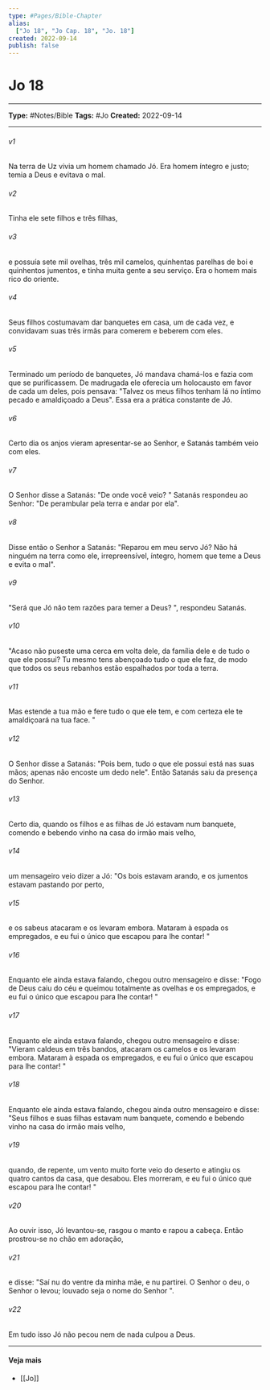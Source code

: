 ```yaml
---
type: #Pages/Bible-Chapter
alias:
  ["Jo 18", "Jo Cap. 18", "Jo. 18"]
created: 2022-09-14
publish: false
---
```


# Jo 18

---

**Type:** #Notes/Bible
**Tags:** #Jo
**Created:** 2022-09-14

---

###### v1
Na terra de Uz vivia um homem chamado Jó. Era homem íntegro e justo; temia a Deus e evitava o mal.
###### v2
Tinha ele sete filhos e três filhas,
###### v3
e possuía sete mil ovelhas, três mil camelos, quinhentas parelhas de boi e quinhentos jumentos, e tinha muita gente a seu serviço. Era o homem mais rico do oriente.
###### v4
Seus filhos costumavam dar banquetes em casa, um de cada vez, e convidavam suas três irmãs para comerem e beberem com eles.
###### v5
Terminado um período de banquetes, Jó mandava chamá-los e fazia com que se purificassem. De madrugada ele oferecia um holocausto em favor de cada um deles, pois pensava: "Talvez os meus filhos tenham lá no íntimo pecado e amaldiçoado a Deus". Essa era a prática constante de Jó.
###### v6
Certo dia os anjos vieram apresentar-se ao Senhor, e Satanás também veio com eles.
###### v7
O Senhor disse a Satanás: "De onde você veio? " Satanás respondeu ao Senhor: "De perambular pela terra e andar por ela".
###### v8
Disse então o Senhor a Satanás: "Reparou em meu servo Jó? Não há ninguém na terra como ele, irrepreensível, íntegro, homem que teme a Deus e evita o mal".
###### v9
"Será que Jó não tem razões para temer a Deus? ", respondeu Satanás.
###### v10
"Acaso não puseste uma cerca em volta dele, da família dele e de tudo o que ele possui? Tu mesmo tens abençoado tudo o que ele faz, de modo que todos os seus rebanhos estão espalhados por toda a terra.
###### v11
Mas estende a tua mão e fere tudo o que ele tem, e com certeza ele te amaldiçoará na tua face. "
###### v12
O Senhor disse a Satanás: "Pois bem, tudo o que ele possui está nas suas mãos; apenas não encoste um dedo nele". Então Satanás saiu da presença do Senhor.
###### v13
Certo dia, quando os filhos e as filhas de Jó estavam num banquete, comendo e bebendo vinho na casa do irmão mais velho,
###### v14
um mensageiro veio dizer a Jó: "Os bois estavam arando, e os jumentos estavam pastando por perto,
###### v15
e os sabeus atacaram e os levaram embora. Mataram à espada os empregados, e eu fui o único que escapou para lhe contar! "
###### v16
Enquanto ele ainda estava falando, chegou outro mensageiro e disse: "Fogo de Deus caiu do céu e queimou totalmente as ovelhas e os empregados, e eu fui o único que escapou para lhe contar! "
###### v17
Enquanto ele ainda estava falando, chegou outro mensageiro e disse: "Vieram caldeus em três bandos, atacaram os camelos e os levaram embora. Mataram à espada os empregados, e eu fui o único que escapou para lhe contar! "
###### v18
Enquanto ele ainda estava falando, chegou ainda outro mensageiro e disse: "Seus filhos e suas filhas estavam num banquete, comendo e bebendo vinho na casa do irmão mais velho,
###### v19
quando, de repente, um vento muito forte veio do deserto e atingiu os quatro cantos da casa, que desabou. Eles morreram, e eu fui o único que escapou para lhe contar! "
###### v20
Ao ouvir isso, Jó levantou-se, rasgou o manto e rapou a cabeça. Então prostrou-se no chão em adoração,
###### v21
e disse: "Saí nu do ventre da minha mãe, e nu partirei. O Senhor o deu, o Senhor o levou; louvado seja o nome do Senhor ".
###### v22
Em tudo isso Jó não pecou nem de nada culpou a Deus.


---

#### Veja mais

- [[Jo]]
